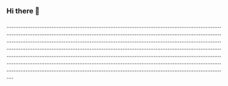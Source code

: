 ### Hi there 👋

........................................................................................................................................................................................................................................................................................................................................................................................................................................................................................................................................................................................................................................................................................................................................................................................................................................................................................................